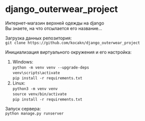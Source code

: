 # django_outerwear_project
Интернет-магазин верхней одежды на django  
Вы знаете, на что отсылается его название...

Загрузка данных репозитория:  
`git clone https://github.com/kocakn/django_outerwear_project`

Инициализация виртуального окружения и его настройка:  
1. Windows:  
`python -m venv venv --upgrade-deps`  
`venv\scripts\activate`  
`pip install -r requirements.txt`
2. Linux:  
`python3 -m venv venv`  
`source venv/bin/activate`  
`pip install -r requirements.txt`

Запуск сервера:  
`python manage.py runserver`
